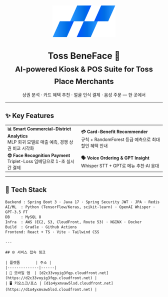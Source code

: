 <p align="center">
  <img src="./toss-logo.png" alt="Toss BeneFace logo" width="200"/>
</p>
<!-- ──────────────────────────────────────────────────────────────── -->
<!-- Hero Section / Title -->
<h1 align="center">
  Toss BeneFace 🚀  
  <br>
  <sub>AI-powered Kiosk & POS Suite for Toss Place Merchants</sub>
</h1>
<p align="center">
  상권 분석 · 카드 혜택 추천 · 얼굴 인식 결제 · 음성 주문 ― 한 곳에서<br>
</p>

---

## ✨ Key Features
|                                                                 |                                                                 |
| --------------------------------------------------------------- | --------------------------------------------------------------- |
| **📊 Smart Commercial-District Analytics**<br>MLP 회귀 모델로 매출 예측, 경쟁 상권 비교 시각화 | **💳 Card-Benefit Recommender**<br>규칙 + RandomForest 등급 예측으로 최대 할인 혜택 안내 |
| **😎 Face Recognition Payment**<br>Triplet-Loss 임베딩으로 1-초 실시간 결제 | **🗣️ Voice Ordering & GPT Insight**<br>Whisper STT + GPT로 메뉴 추천·AI 응대 |

---

## 🔧 Tech Stack
```text
Backend : Spring Boot 3 · Java 17 · Spring Security JWT · JPA · Redis
AI/ML  : Python (TensorFlow/Keras, scikit-learn) · OpenAI Whisper · GPT-3.5 FT
DB     : MySQL 8
Infra  : AWS (EC2, S3, CloudFront, Route 53) · NGINX · Docker
Build  : Gradle · Github Actions
Frontend: React + TS · Vite · Tailwind CSS

---

## 🌐 서비스 접속 링크

| 플랫폼       | 주소 |
|--------------|------|
| 📱 모바일 앱  | [d2c33voyig3fqp.cloudfront.net](https://d2c33voyig3fqp.cloudfront.net) |
| 🖥️ 키오스크/포스 | [d1o4yxmvaw5lsd.cloudfront.net](https://d1o4yxmvaw5lsd.cloudfront.net) |

